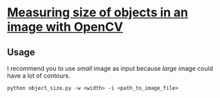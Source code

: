 # [Measuring size of objects in an image with OpenCV](https://pyimagesearch.com/2016/03/28/measuring-size-of-objects-in-an-image-with-opencv)

## Usage

I recommend you to use *small* image as input because *large* image could have
a lot of contours.

```shell
python object_size.py -w <width> -i <path_to_image_file>
```
